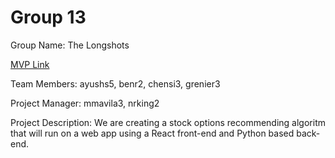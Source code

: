 # Group 13
Group Name: The Longshots

[MVP Link](https://docs.google.com/document/d/1CPZtaSfu0v3dPEaNS7ff5IFEBGqK5y4GaQ9G4yHAPj4/edit?usp=sharing)

Team Members: ayushs5, benr2, chensi3, grenier3

Project Manager: mmavila3, nrking2

Project Description: We are creating a stock options recommending algoritm that will run on a web app using a React front-end and Python based back-end.

